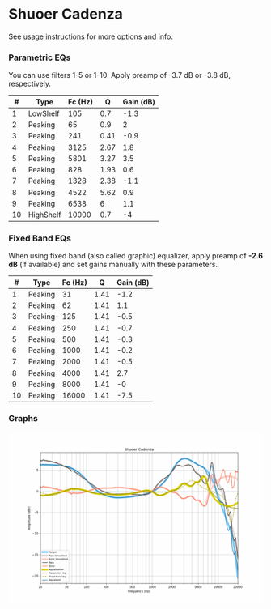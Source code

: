 # Shuoer Cadenza
See [usage instructions](https://github.com/jaakkopasanen/AutoEq#usage) for more options and info.

### Parametric EQs
You can use filters 1-5 or 1-10. Apply preamp of -3.7 dB or -3.8 dB, respectively.

|   # | Type      |   Fc (Hz) |    Q |   Gain (dB) |
|-----|-----------|-----------|------|-------------|
|   1 | LowShelf  |       105 | 0.7  |        -1.3 |
|   2 | Peaking   |        65 | 0.9  |         2   |
|   3 | Peaking   |       241 | 0.41 |        -0.9 |
|   4 | Peaking   |      3125 | 2.67 |         1.8 |
|   5 | Peaking   |      5801 | 3.27 |         3.5 |
|   6 | Peaking   |       828 | 1.93 |         0.6 |
|   7 | Peaking   |      1328 | 2.38 |        -1.1 |
|   8 | Peaking   |      4522 | 5.62 |         0.9 |
|   9 | Peaking   |      6538 | 6    |         1.1 |
|  10 | HighShelf |     10000 | 0.7  |        -4   |

### Fixed Band EQs
When using fixed band (also called graphic) equalizer, apply preamp of **-2.6 dB** (if available) and set gains manually with these parameters.

|   # | Type    |   Fc (Hz) |    Q |   Gain (dB) |
|-----|---------|-----------|------|-------------|
|   1 | Peaking |        31 | 1.41 |        -1.2 |
|   2 | Peaking |        62 | 1.41 |         1.1 |
|   3 | Peaking |       125 | 1.41 |        -0.5 |
|   4 | Peaking |       250 | 1.41 |        -0.7 |
|   5 | Peaking |       500 | 1.41 |        -0.3 |
|   6 | Peaking |      1000 | 1.41 |        -0.2 |
|   7 | Peaking |      2000 | 1.41 |        -0.5 |
|   8 | Peaking |      4000 | 1.41 |         2.7 |
|   9 | Peaking |      8000 | 1.41 |        -0   |
|  10 | Peaking |     16000 | 1.41 |        -7.5 |

### Graphs
![](./Shuoer%20Cadenza.png)
